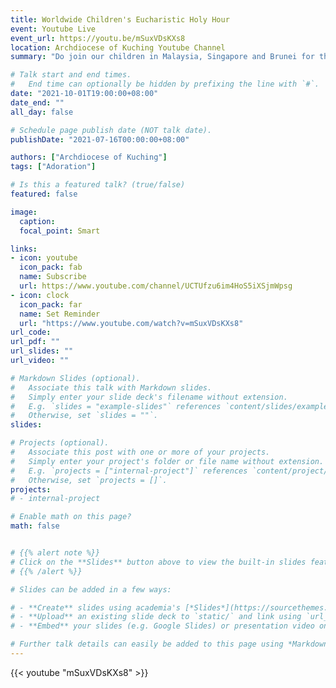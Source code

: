 ```yaml
---
title: Worldwide Children's Eucharistic Holy Hour
event: Youtube Live
event_url: https://youtu.be/mSuxVDsKXs8
location: Archdiocese of Kuching Youtube Channel
summary: "Do join our children in Malaysia, Singapore and Brunei for the 19th Worldwide Children's Eucharistic Holy Hour, organised by the Pontifical Mission Societies of Malaysia-Singapore-Brunei in conjunction with the Missionary Month 2021."

# Talk start and end times.
#   End time can optionally be hidden by prefixing the line with `#`.
date: "2021-10-01T19:00:00+08:00"
date_end: ""
all_day: false

# Schedule page publish date (NOT talk date).
publishDate: "2021-07-16T00:00:00+08:00"

authors: ["Archdiocese of Kuching"]
tags: ["Adoration"]

# Is this a featured talk? (true/false)
featured: false

image:
  caption:
  focal_point: Smart

links:
- icon: youtube
  icon_pack: fab
  name: Subscribe
  url: https://www.youtube.com/channel/UCTUfzu6im4HoS5iXSjmWpsg
- icon: clock
  icon_pack: far
  name: Set Reminder
  url: "https://www.youtube.com/watch?v=mSuxVDsKXs8"
url_code:
url_pdf: ""
url_slides: ""
url_video: ""

# Markdown Slides (optional).
#   Associate this talk with Markdown slides.
#   Simply enter your slide deck's filename without extension.
#   E.g. `slides = "example-slides"` references `content/slides/example-slides.md`.
#   Otherwise, set `slides = ""`.
slides:

# Projects (optional).
#   Associate this post with one or more of your projects.
#   Simply enter your project's folder or file name without extension.
#   E.g. `projects = ["internal-project"]` references `content/project/deep-learning/index.md`.
#   Otherwise, set `projects = []`.
projects:
# - internal-project

# Enable math on this page?
math: false


# {{% alert note %}}
# Click on the **Slides** button above to view the built-in slides feature.
# {{% /alert %}}

# Slides can be added in a few ways:

# - **Create** slides using academia's [*Slides*](https://sourcethemes.com/academic/docs/managing-content/#create-slides) feature and link using `slides` parameter in the front matter of the talk file
# - **Upload** an existing slide deck to `static/` and link using `url_slides` parameter in the front matter of the talk file
# - **Embed** your slides (e.g. Google Slides) or presentation video on this page using [shortcodes](https://sourcethemes.com/academic/docs/writing-markdown-latex/).

# Further talk details can easily be added to this page using *Markdown* and $\rm \LaTeX$ math code.
---
```


{{< youtube "mSuxVDsKXs8" >}}

